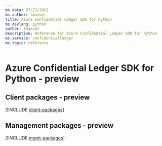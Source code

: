 ```yaml
---
ms.data: 07/27/2022
ms.author: lmazuel
title: Azure Confidential Ledger SDK for Python
ms.devlang: python
author: lmazuel
description: Reference for Azure Confidential Ledger SDK for Python
ms.service: confidentialledger
ms.topic: reference
---
```

# Azure Confidential Ledger SDK for Python - preview

## Client packages - preview
[!INCLUDE [client-packages](confidential-ledger-client-index.md)]
## Management packages - preview
[!INCLUDE [mgmt-packages](confidential-ledger-mgmt-index.md)]